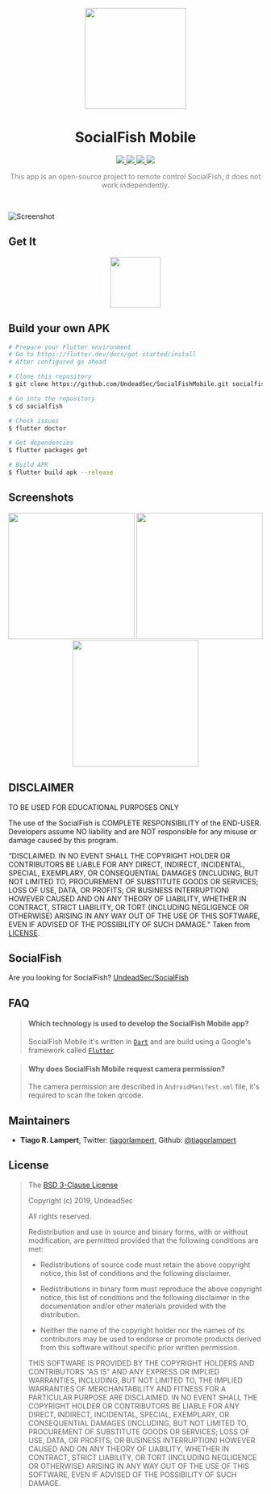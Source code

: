 <p align="center">
  <img src="https://raw.githubusercontent.com/UndeadSec/SocialFishMobile/master/content/logo.png" width="200"/>
</a></p>

<h1 align="center">SocialFish Mobile</h1>
<p align="center">
  <a href="https://flutter.dev/">
    <img src="https://img.shields.io/badge/Flutter-1.x-blue.svg">
  </a>
  <a href="https://github.com/UndeadSec/SocialFishMobile/blob/master/LICENSE">
    <img src="https://img.shields.io/badge/License-BSD%203-important.svg">
  </a>
  <a href="https://github.com/UndeadSec/SocialFishMobile/tree/master/lib">
    <img src="https://img.shields.io/badge/Release-1.0-red.svg">
  </a>
    <a href="https://opensource.org">
    <img src="https://img.shields.io/badge/Open%20Source-%E2%9D%A4-brightgreen.svg">
  </a>
</p>

<p align="center" style="color: gray;">
This app is an open-source project to remote control SocialFish, it does not work independently.
</p>

<br/>

![Screenshot](https://raw.githubusercontent.com/UndeadSec/SocialFishMobile/master/content/screen.png)

## Get It
<p align="center">
  <a href="https://play.google.com/store/apps/details?id=com.undeadsec.socialfish"><img src="https://play.google.com/intl/en_us/badges/images/generic/en_badge_web_generic.png" height="100"></a>
</p>

## Build your own APK
```bash
# Prepare your Flutter environment
# Go to https://flutter.dev/docs/get-started/install
# After configured go ahead

# Clone this repository
$ git clone https://github.com/UndeadSec/SocialFishMobile.git socialfish

# Go into the repository
$ cd socialfish

# Check issues
$ flutter doctor

# Get dependencies
$ flutter packages get

# Build APK
$ flutter build apk --release
```

## Screenshots

<p align="center">
  <img src="https://raw.githubusercontent.com/UndeadSec/SocialFishMobile/master/content/screenshot-1.png" width="250">
  <img src="https://raw.githubusercontent.com/UndeadSec/SocialFishMobile/master/content/screenshot-2.png" width="250">
  <img src="https://raw.githubusercontent.com/UndeadSec/SocialFishMobile/master/content/screenshot-3.png" width="250">
</p>

## DISCLAIMER

TO BE USED FOR EDUCATIONAL PURPOSES ONLY

The use of the SocialFish is COMPLETE RESPONSIBILITY of the END-USER. Developers assume NO liability and are NOT responsible for any misuse or damage caused by this program.

"DISCLAIMED. IN NO EVENT SHALL THE COPYRIGHT HOLDER OR CONTRIBUTORS BE LIABLE
FOR ANY DIRECT, INDIRECT, INCIDENTAL, SPECIAL, EXEMPLARY, OR CONSEQUENTIAL
DAMAGES (INCLUDING, BUT NOT LIMITED TO, PROCUREMENT OF SUBSTITUTE GOODS OR
SERVICES; LOSS OF USE, DATA, OR PROFITS; OR BUSINESS INTERRUPTION) HOWEVER
CAUSED AND ON ANY THEORY OF LIABILITY, WHETHER IN CONTRACT, STRICT LIABILITY,
OR TORT (INCLUDING NEGLIGENCE OR OTHERWISE) ARISING IN ANY WAY OUT OF THE USE
OF THIS SOFTWARE, EVEN IF ADVISED OF THE POSSIBILITY OF SUCH DAMAGE."
Taken from [LICENSE](LICENSE).

## SocialFish
Are you looking for SocialFish? [UndeadSec/SocialFish][sf-web]

## FAQ
> #### Which technology is used to develop the SocialFish Mobile app?
> SocialFish Mobile it's written in [`Dart`](https://www.dartlang.org/) and are build using a Google's framework called [`Flutter`](https://flutter.dev).

> #### Why does SocialFish Mobile request camera permission?
> The camera permission are described in `AndroidManifest.xml` file, it's required to scan the token qrcode.

## Maintainers
- **Tiago R. Lampert**, Twitter: [tiagorlampert][tw-tiago], Github: [@tiagorlampert][git-tiago]

## License

>The [BSD 3-Clause License](https://opensource.org/licenses/BSD-3-Clause)
>
>Copyright (c) 2019, UndeadSec
>
>All rights reserved.
>
>Redistribution and use in source and binary forms, with or without modification, are permitted provided that the following conditions are met:
>
>* Redistributions of source code must retain the above copyright notice, this
  list of conditions and the following disclaimer.
>
>* Redistributions in binary form must reproduce the above copyright notice,
  this list of conditions and the following disclaimer in the documentation
and/or other materials provided with the distribution.
>
>* Neither the name of the copyright holder nor the names of its
  contributors may be used to endorse or promote products derived from
this software without specific prior written permission.
>
>THIS SOFTWARE IS PROVIDED BY THE COPYRIGHT HOLDERS AND CONTRIBUTORS "AS IS"
AND ANY EXPRESS OR IMPLIED WARRANTIES, INCLUDING, BUT NOT LIMITED TO, THE
IMPLIED WARRANTIES OF MERCHANTABILITY AND FITNESS FOR A PARTICULAR PURPOSE ARE
DISCLAIMED. IN NO EVENT SHALL THE COPYRIGHT HOLDER OR CONTRIBUTORS BE LIABLE
FOR ANY DIRECT, INDIRECT, INCIDENTAL, SPECIAL, EXEMPLARY, OR CONSEQUENTIAL
DAMAGES (INCLUDING, BUT NOT LIMITED TO, PROCUREMENT OF SUBSTITUTE GOODS OR
SERVICES; LOSS OF USE, DATA, OR PROFITS; OR BUSINESS INTERRUPTION) HOWEVER
CAUSED AND ON ANY THEORY OF LIABILITY, WHETHER IN CONTRACT, STRICT LIABILITY,
OR TORT (INCLUDING NEGLIGENCE OR OTHERWISE) ARISING IN ANY WAY OUT OF THE USE
OF THIS SOFTWARE, EVEN IF ADVISED OF THE POSSIBILITY OF SUCH DAMAGE.

[//]: # (links references)
[sf-web]: <https://github.com/UndeadSec/SocialFish>
[git-tiago]: <https://github.com/tiagorlampert>
[tw-tiago]: <https://twitter.com/tiagorlampert>
